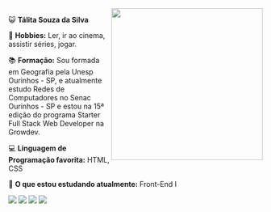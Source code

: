 <img align="right" width="300" src="https://i.pinimg.com/originals/2b/cc/0e/2bcc0e11960ebe99ec2c4d402328a970.gif">

<p align="left">
  😺 <strong>Tálita Souza da Silva</strong>
</p>

<p align="left">
  🦄 <strong>Hobbies:</strong> Ler, ir ao cinema, assistir séries, jogar.
</p>

<p align="left">
  📚 <strong>Formação:</strong> Sou formada em Geografia pela Unesp Ourinhos - SP,
  e atualmente estudo Redes de Computadores no Senac Ourinhos - SP e estou na 15ª edição do programa
  Starter Full Stack Web Developer na Growdev.
</p>

<p align="left">
  💻 <strong>Linguagem de Programação favorita:</strong> HTML, CSS
</p>

<p align="left">
  📂 <strong>O que estou estudando atualmente:</strong> Front-End I
</p>

<p align="left">
<a href="https://mailto:tltss2@gmail.com" alt="Gmail">
  <img src="https://img.shields.io/badge/-Gmail-FF0000?style=flat-square&labelColor=FF0000&logo=gmail&logoColor=white&link=https://mailto:tltss2@gmail.com"></a>

<a href="https://www.linkedin.com/in/t%C3%A1lita-souza-9426b5229/" alt="Linkedin">
  <img src="https://img.shields.io/badge/-Linkedin-0e76a8?style=flat-square&logo=Linkedin&logoColor=white&link=https://www.linkedin.com/in/t%C3%A1lita-souza-9426b5229"></a>
  
  <a href="https://wa.me/5514991627579" alt="WhatsApp">
  <img src="https://img.shields.io/badge/-WhatsApp-25d366?style=flat-square&labelColor=25d366&logo=whatsapp&logoColor=white&link=https://wa.me/5514991627579"></a>
  
 <a href="https://instagram.com/taalizz" alt="Instagram">
  <img src="https://img.shields.io/badge/-Instagram-DF0174?style=flat-square&labelColor=DF0174&logo=instagram&logoColor=white&link=https://instagram.com/taalizz"></a> 
</p>
